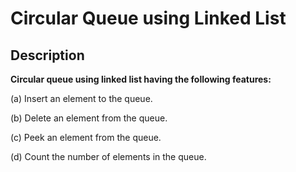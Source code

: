 # Circular Queue using Linked List

## Description

**Circular queue using linked list having the following features:**

(a) Insert an element to the queue.

(b) Delete an element from the queue.

(c) Peek an element from the queue.

(d) Count the number of elements in the queue.
